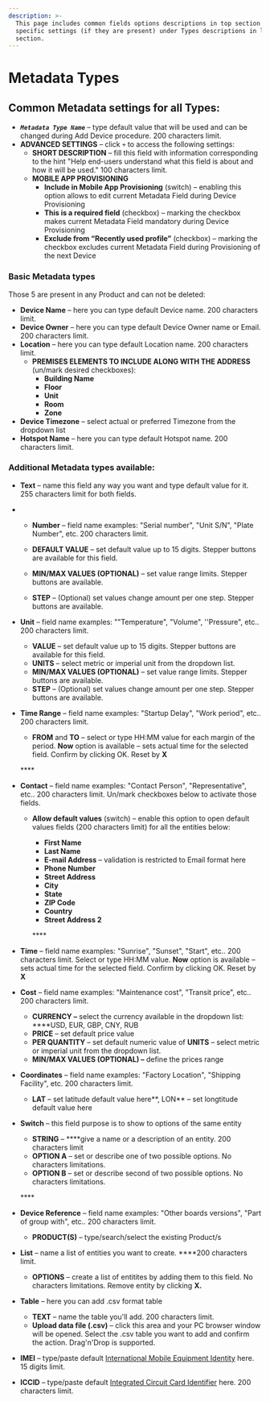 ```yaml
---
description: >-
  This page includes common fields options descriptions in top section and Type
  specific settings (if they are present) under Types descriptions in lower
  section.
---
```


# Metadata Types

## Common Metadata settings for all Types:

* _**`Metadata Type Name`**_ – type default value that will be used and can be changed during Add Device procedure.  200 characters limit. 
* **ADVANCED SETTINGS** – click `+` to access the following settings: 
  * **SHORT DESCRIPTION** – fill this field with information corresponding to the hint "Help end-users understand what this field is about and how it will be used." 100 characters limit. 
  * **MOBILE APP PROVISIONING**  
    * **Include in Mobile App Provisioning** \(switch\) – enabling this option allows to edit current Metadata Field during Device Provisioning 
    * **This is a required field** \(checkbox\) – marking the checkbox makes current Metadata Field mandatory during Device Provisioning 
    * **Exclude from “Recently used profile”** \(checkbox\) – marking the checkbox excludes current Metadata Field during Provisioning of the next Device

### Basic Metadata types 

Those 5 are present in any Product and can not be deleted:

* **Device Name** – here you can type default Device name. 200 characters limit.
* **Device Owner** – here you can type default Device Owner name or Email. 200 characters limit.
* **Location** – here you can type default Location name. 200 characters limit.
  * **PREMISES ELEMENTS TO INCLUDE ALONG WITH THE ADDRESS** \(un/mark desired checkboxes\):
    * **Building Name**
    * **Floor**
    * **Unit**
    * **Room**
    * **Zone**
* **Device Timezone** – select actual or preferred Timezone from the dropdown list
* **Hotspot Name** – here you can type default Hotspot name. 200 characters limit.

### Additional Metadata types available:

* **Text** – name this field any way you want and type default value for it. 255 characters limit for both fields.
* * **Number** – field name examples: "Serial number", "Unit S/N", "Plate Number", etc. 200 characters limit.

  * **DEFAULT VALUE** – set default value up to 15 digits. Stepper buttons are available for this field.
  * **MIN/MAX VALUES \(OPTIONAL\)** – set value range limits. Stepper buttons are available.
  * **STEP** – \(Optional\) set values change amount per one step. Stepper buttons are available.

* **Unit** – field name examples: ""Temperature", "Volume", ''Pressure", etc.. 200 characters limit.

  * **VALUE** – set default value up to 15 digits. Stepper buttons are available for this field.
  * **UNITS** – select metric or imperial unit from the dropdown list.
  * **MIN/MAX VALUES \(OPTIONAL\)** – set value range limits. Stepper buttons are available.
  * **STEP** – \(Optional\) set values change amount per one step. Stepper buttons are available.

* **Time Range** – field name examples: "Startup Delay", "Work period", etc.. 200 characters limit.

  * **FROM** and **TO** – select or type HH:MM value for each margin of the period. **Now** option is available – sets actual time for the selected field. Confirm by clicking OK. Reset by **X**

  \*\*\*\*

* **Contact** – field name examples: "Contact Person", "Representative", etc.. 200 characters limit. Un/mark checkboxes below to activate those fields.
  * **Allow default values** \(switch\) – enable this option to open default values fields \(200 characters limit\) for all the entities below:

    * **First Name**
    * **Last Name**
    * **E-mail Address** – validation is restricted to Email format here
    * **Phone Number**
    * **Street Address**
    * **City**
    * **State**
    * **ZIP Code**
    * **Country**
    * **Street Address 2**

    \*\*\*\*
* **Time** – field name examples: "Sunrise", "Sunset", "Start", etc.. 200 characters limit. Select or type HH:MM value. **Now** option is available – sets actual time for the selected field. Confirm by clicking OK. Reset by **X** 
* **Cost** – field name examples: "Maintenance cost", "Transit price", etc.. 200 characters limit.

  * **CURRENCY –** select the currency available in the dropdown list: ****USD, EUR, GBP, CNY, RUB
  * **PRICE** – set default price value
  * **PER QUANTITY** – set default numeric value of **UNITS** – select metric or imperial unit from the dropdown list.
  * **MIN/MAX VALUES \(OPTIONAL\) –** define the prices range

* **Coordinates** – field name examples: "Factory Location", "Shipping Facility", etc. 200 characters limit.
  * **LAT** – set latitude default value here**,  LON** – set longtitude default value here 
* **Switch** – this field purpose is to show to options of the same entity

  * **STRING** – ****give a name or a description of an entity. 200 characters limit
  * **OPTION A** – set or describe one of two possible options. No characters limitations.
  * **OPTION B** –  set or describe second of two possible options. No characters limitations.

  \*\*\*\*

* **Device Reference** – field name examples: "Other boards versions", "Part of group with", etc.. 200 characters limit.

  * **PRODUCT\(S\)** – type/search/select the existing Product/s

* **List** – name a list of entities you want to create. ****200 characters limit.
  * **OPTIONS** – create a list of entitites by adding them to this field. No characters limitations. Remove entity by clicking **X.**  
* **Table** – here you can add .csv format table
  * **TEXT** – name the table you'll add. 200 characters limit.
  * **Upload data file \(.csv\)** – click this area and your PC browser window will be opened. Select the .csv table you want to add and confirm the action. Drag'n'Drop is supported. 
* **IMEI** – type/paste default [International Mobile Equipment Identity](https://en.wikipedia.org/wiki/International_Mobile_Equipment_Identity) here. 15 digits limit. 
* **ICCID** – type/paste default [Integrated Circuit Card Identifier](https://en.wikipedia.org/wiki/SIM_card#ICCID) here. 200 characters limit.

